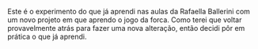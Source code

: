Este é o experimento do que já aprendi nas aulas da Rafaella Ballerini com um novo projeto em que aprendo o jogo da forca. Como terei que voltar provavelmente atrás para fazer uma nova alteração, então decidi pôr em prática o que já aprendi.